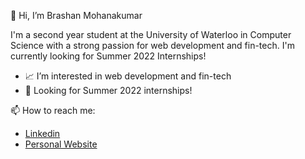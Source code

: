 👋 Hi, I’m Brashan Mohanakumar

I'm a second year student at the University of Waterloo in Computer Science with a strong passion for web development and fin-tech. I'm currently looking for Summer 2022 Internships!

- 📈 I’m interested in web development and fin-tech
- 👀 Looking for Summer 2022 internships!

📫 How to reach me:
- <a href="https://www.linkedin.com/in/brashan-mohanakumar" alt="">Linkedin</a>
- <a href="https://brashanm.github.io" alt="">Personal Website</a>

